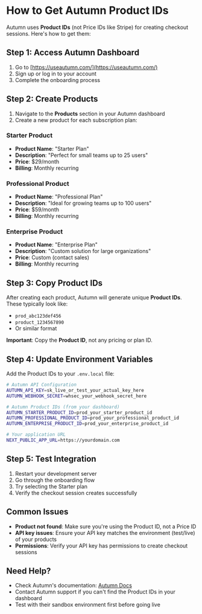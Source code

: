 # How to Get Autumn Product IDs

Autumn uses **Product IDs** (not Price IDs like Stripe) for creating checkout sessions. Here's how to get them:

## Step 1: Access Autumn Dashboard
1. Go to [https://useautumn.com/](https://useautumn.com/)
2. Sign up or log in to your account
3. Complete the onboarding process

## Step 2: Create Products
1. Navigate to the **Products** section in your Autumn dashboard
2. Create a new product for each subscription plan:

### Starter Product
- **Product Name**: "Starter Plan"
- **Description**: "Perfect for small teams up to 25 users"
- **Price**: $29/month
- **Billing**: Monthly recurring

### Professional Product  
- **Product Name**: "Professional Plan"
- **Description**: "Ideal for growing teams up to 100 users"
- **Price**: $59/month
- **Billing**: Monthly recurring

### Enterprise Product
- **Product Name**: "Enterprise Plan" 
- **Description**: "Custom solution for large organizations"
- **Price**: Custom (contact sales)
- **Billing**: Monthly recurring

## Step 3: Copy Product IDs
After creating each product, Autumn will generate unique **Product IDs**. These typically look like:
- `prod_abc123def456`
- `product_1234567890`
- Or similar format

**Important**: Copy the **Product ID**, not any pricing or plan ID.

## Step 4: Update Environment Variables
Add the Product IDs to your `.env.local` file:

```bash
# Autumn API Configuration
AUTUMN_API_KEY=sk_live_or_test_your_actual_key_here
AUTUMN_WEBHOOK_SECRET=whsec_your_webhook_secret_here

# Autumn Product IDs (from your dashboard)
AUTUMN_STARTER_PRODUCT_ID=prod_your_starter_product_id
AUTUMN_PROFESSIONAL_PRODUCT_ID=prod_your_professional_product_id
AUTUMN_ENTERPRISE_PRODUCT_ID=prod_your_enterprise_product_id

# Your application URL
NEXT_PUBLIC_APP_URL=https://yourdomain.com
```

## Step 5: Test Integration
1. Restart your development server
2. Go through the onboarding flow
3. Try selecting the Starter plan
4. Verify the checkout session creates successfully

## Common Issues
- **Product not found**: Make sure you're using the Product ID, not a Price ID
- **API key issues**: Ensure your API key matches the environment (test/live) of your products
- **Permissions**: Verify your API key has permissions to create checkout sessions

## Need Help?
- Check Autumn's documentation: [Autumn Docs](https://docs.useautumn.com/)
- Contact Autumn support if you can't find the Product IDs in your dashboard
- Test with their sandbox environment first before going live
